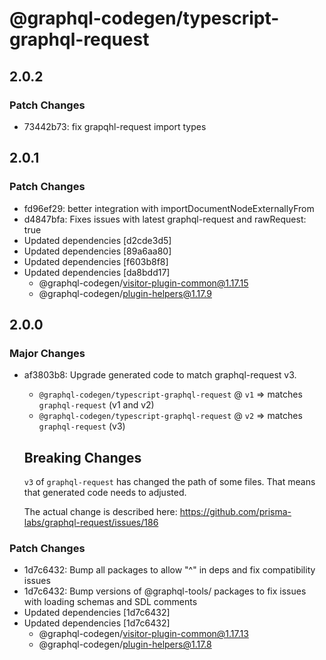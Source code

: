 # @graphql-codegen/typescript-graphql-request

## 2.0.2

### Patch Changes

- 73442b73: fix grapqhl-request import types

## 2.0.1

### Patch Changes

- fd96ef29: better integration with importDocumentNodeExternallyFrom
- d4847bfa: Fixes issues with latest graphql-request and rawRequest: true
- Updated dependencies [d2cde3d5]
- Updated dependencies [89a6aa80]
- Updated dependencies [f603b8f8]
- Updated dependencies [da8bdd17]
  - @graphql-codegen/visitor-plugin-common@1.17.15
  - @graphql-codegen/plugin-helpers@1.17.9

## 2.0.0

### Major Changes

- af3803b8: Upgrade generated code to match graphql-request v3.

  - `@graphql-codegen/typescript-graphql-request` @ `v1` => matches `graphql-request` (v1 and v2)
  - `@graphql-codegen/typescript-graphql-request` @ `v2` => matches `graphql-request` (v3)

  ## Breaking Changes

  `v3` of `graphql-request` has changed the path of some files. That means that generated code needs to adjusted.

  The actual change is described here: https://github.com/prisma-labs/graphql-request/issues/186

### Patch Changes

- 1d7c6432: Bump all packages to allow "^" in deps and fix compatibility issues
- 1d7c6432: Bump versions of @graphql-tools/ packages to fix issues with loading schemas and SDL comments
- Updated dependencies [1d7c6432]
- Updated dependencies [1d7c6432]
  - @graphql-codegen/visitor-plugin-common@1.17.13
  - @graphql-codegen/plugin-helpers@1.17.8
